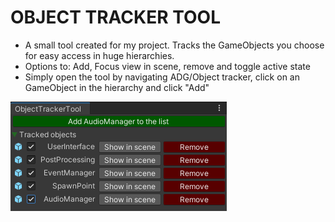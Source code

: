 # OBJECT TRACKER TOOL
 
 - A small tool created for my project. Tracks the GameObjects you choose for easy access in huge hierarchies.
 - Options to: Add, Focus view in scene, remove and toggle active state
 - Simply open the tool by navigating ADG/Object tracker, click on an GameObject in the hierarchy and click "Add"

![alt text](https://github.com/d3noDL/tl_objecttracker/blob/main/Assets/ADG/Editor/screenshot.png?raw=true)

